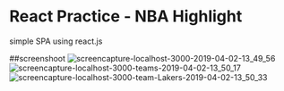 # React Practice - NBA Highlight
simple SPA using react.js

##screenshoot 
![screencapture-localhost-3000-2019-04-02-13_49_56](https://user-images.githubusercontent.com/37927649/55382801-d624ee80-5550-11e9-86b9-57cc7e9c3078.png)
![screencapture-localhost-3000-teams-2019-04-02-13_50_17](https://user-images.githubusercontent.com/37927649/55382819-d9b87580-5550-11e9-867e-fe7dd8dacc2d.png)
![screencapture-localhost-3000-team-Lakers-2019-04-02-13_50_33](https://user-images.githubusercontent.com/37927649/55382822-db823900-5550-11e9-92ab-a905a61cf7e3.png)
